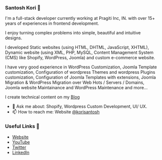 ### Santosh Kori 👋

I'm a full-stack developer currently working at Pragiti Inc, IN. with over 15+ years of experiences in frontend development.

I enjoy turning complex problems into simple, beautiful and intuitive designs. 

I developed Static websites (using HTML, DHTML, JavaScript, XHTML), Dynamic website (using XML, PHP, MySQL, Content Management System (CMS) like Shopify, WordPress, Joomla) and custom e-commerce website.

I have very good experience in WordPress Customization, Joomla Template customization, Configuration of wordpress Themes and wordpress Plugins customization, Configuration of Joomla Templates with extensions, Joomla Migration & WordPress Migration over Web Hots / Servers / Domains, Joomla website Maintainance and WordPress Maintenance and more…

I create technical content on my [Blog](http://www.santoshkori.com/blog)
- 💬 Ask me about: Shopify, Wordpress Custom Development, UI/ UX.
- 📫 How to reach me: Website [@korisantosh](http://www.santoshkori.com/blog)

### Useful Links 💙

- [Website](http://www.santoshkori.com)
- [YouTube](https://www.youtube.com/c/santoshkori)
- [Twitter](https://twitter.com/santoshkori)
- [LinkedIn](https://linkedin.com/in/santoshkori/)

<!--
**korisantosh/korisantosh** is a ✨ _special_ ✨ repository because its `README.md` (this file) appears on your GitHub profile.

Here are some ideas to get you started:

- 🔭 I’m currently working on ...
- 🌱 I’m currently learning ...
- 👯 I’m looking to collaborate on ...
- 🤔 I’m looking for help with ...
- 💬 Ask me about ...
- 📫 How to reach me: ...
- 😄 Pronouns: ...
- ⚡ Fun fact: ...
-->

